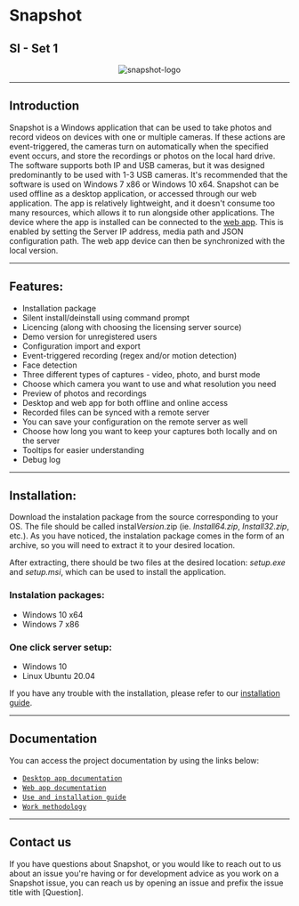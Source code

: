 # Snapshot

## SI - Set 1

<p align="center">
  <img src="https://user-images.githubusercontent.com/73041886/162007995-de799515-409a-4ec0-8a11-b6baad338c48.png" alt="snapshot-logo"/>
</p>


------------


## Introduction

Snapshot is a Windows application that can be used to take photos and record videos on devices with one or multiple cameras. If these actions are event-triggered, the cameras turn on automatically when the specified event occurs, and store the recordings or photos on the local hard drive. The software supports both IP and USB cameras, but it was designed predominantly to be used with 1-3 USB cameras. It's recommended that the software is used on Windows 7 x86 or Windows 10 x64. Snapshot can be used offline as a desktop application, or accessed through our web application. The app is relatively lightweight, and it doesn't consume too many resources, which allows it to run alongside other applications. The device where the app is installed can be connected to the [web app](https://github.com/icatic1/SI-Grupa2 "web app"). This is enabled by setting the Server IP address, media path and JSON configuration path.
The web app device can then be synchronized with the local version.

------------

## Features:

- Installation package
- Silent install/deinstall using command prompt
- Licencing (along with choosing the licensing server source)
- Demo version for unregistered users
- Configuration import and export
- Event-triggered recording (regex and/or motion detection)
- Face detection
- Three different types of captures - video, photo, and burst mode
- Choose which camera you want to use and what resolution you need
- Preview of photos and recordings
- Desktop and web app for both offline and online access
- Recorded files can be synced with a remote server
- You can save your configuration on the remote server as well
- Choose how long you want to keep your captures both locally and on the server
- Tooltips for easier understanding
- Debug log

------------

## Installation:

Download the instalation package from the source corresponding to your OS. The file should be called instal*Version*.zip (ie. *Install64.zip*, *Install32.zip*, etc.). As you have noticed, the instalation package comes in the form of an archive, so you will need to extract it to your desired location.

After extracting, there should be two files at the desired location: *setup.exe* and *setup.msi*, which can be used to install the application.

### Instalation packages:

- Windows 10 x64
- Windows 7 x86

### One click server setup:

- Windows 10
- Linux Ubuntu 20.04

If you have any trouble with the installation, please refer to our [installation guide](https://docs.google.com/document/d/1TrzqUu_w05X0L3bb2tfjRY48pdPEnpBR-CYDOV_qfxQ/edit?usp=sharing "installation guide").

------------
## Documentation

You can access the project documentation by using the links below:
- [`Desktop app documentation`](https://docs.google.com/document/d/1H9o-MC_tJZw-Wy91MJu_69T1h39XE_VuEqRSIb8OrGI/edit?usp=sharing "Desktop app documentation")
- [`Web app documentation`](https://docs.google.com/document/d/1LXWUVZv4MnlIZTzQg41l9gxZCbGrhP20fyKJ8wWL2lU/edit?usp=sharing "`Web app documentation`")
- [`Use and installation guide`](https://docs.google.com/document/d/1TrzqUu_w05X0L3bb2tfjRY48pdPEnpBR-CYDOV_qfxQ/edit?usp=sharing "`Use and installation guide`")
- [`Work methodology`](https://docs.google.com/spreadsheets/d/1EHo914r7M4Nbtj-LgT8790qsLBbQ4S19DnoFekKqPfg/edit?usp=sharing "`Work methodology`")

------------
## Contact us

If you have questions about Snapshot, or you would like to reach out to us about an issue you're having or for development advice as you work on a Snapshot issue, you can reach us by opening an issue and prefix the issue title with [Question].
